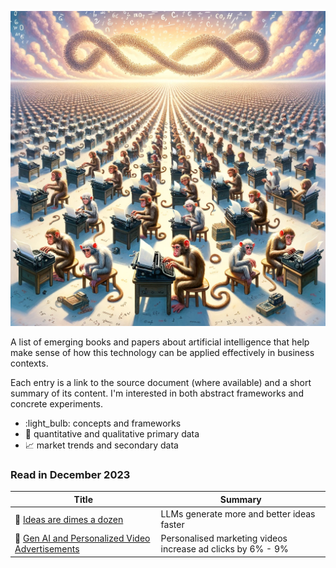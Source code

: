 ![Infinite Monkeys](assets/infinite_monkey_1.png)

A list of emerging books and papers about artificial intelligence that help make sense of how this technology can be applied effectively in business contexts.

Each entry is a link to the source document (where available) and a short summary of its content. I'm interested in both abstract frameworks and concrete experiments.

- :light_bulb: concepts and frameworks
- :microscope: quantitative and qualitative primary data
- :chart_with_upwards_trend: market trends and secondary data

### Read in December 2023

| Title                                                                                                | Summary                                                     |
| ---------------------------------------------------------------------------------------------------- | ----------------------------------------------------------- |
| :microscope: [Ideas are dimes a dozen](https://dx.doi.org/10.2139/ssrn.4526071)                      | LLMs generate more and better ideas faster                  |
| :microscope: [Gen AI and Personalized Video Advertisements](https://dx.doi.org/10.2139/ssrn.4614118) | Personalised marketing videos increase ad clicks by 6% - 9% |
